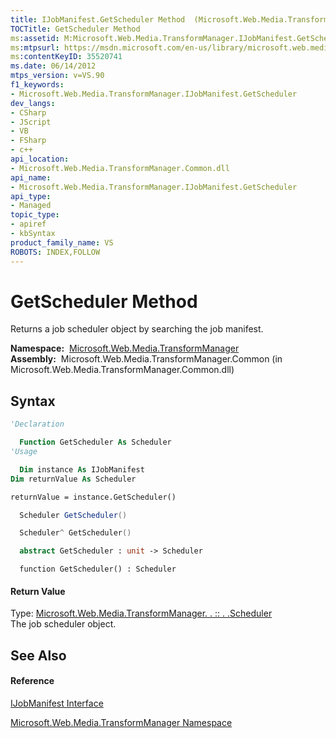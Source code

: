 ```yaml
---
title: IJobManifest.GetScheduler Method  (Microsoft.Web.Media.TransformManager)
TOCTitle: GetScheduler Method
ms:assetid: M:Microsoft.Web.Media.TransformManager.IJobManifest.GetScheduler
ms:mtpsurl: https://msdn.microsoft.com/en-us/library/microsoft.web.media.transformmanager.ijobmanifest.getscheduler(v=VS.90)
ms:contentKeyID: 35520741
ms.date: 06/14/2012
mtps_version: v=VS.90
f1_keywords:
- Microsoft.Web.Media.TransformManager.IJobManifest.GetScheduler
dev_langs:
- CSharp
- JScript
- VB
- FSharp
- c++
api_location:
- Microsoft.Web.Media.TransformManager.Common.dll
api_name:
- Microsoft.Web.Media.TransformManager.IJobManifest.GetScheduler
api_type:
- Managed
topic_type:
- apiref
- kbSyntax
product_family_name: VS
ROBOTS: INDEX,FOLLOW
---
```


# GetScheduler Method

Returns a job scheduler object by searching the job manifest.

**Namespace:**  [Microsoft.Web.Media.TransformManager](microsoft-web-media-transformmanager-namespace.md)  
**Assembly:**  Microsoft.Web.Media.TransformManager.Common (in Microsoft.Web.Media.TransformManager.Common.dll)

## Syntax

``` vb
'Declaration

  Function GetScheduler As Scheduler
'Usage

  Dim instance As IJobManifest
Dim returnValue As Scheduler

returnValue = instance.GetScheduler()
```

``` csharp
  Scheduler GetScheduler()
```

``` c++
  Scheduler^ GetScheduler()
```

``` fsharp
  abstract GetScheduler : unit -> Scheduler 
```

``` jscript
  function GetScheduler() : Scheduler
```

#### Return Value

Type: [Microsoft.Web.Media.TransformManager. . :: . .Scheduler](scheduler-class-microsoft-web-media-transformmanager.md)  
The job scheduler object.  

## See Also

#### Reference

[IJobManifest Interface](ijobmanifest-interface-microsoft-web-media-transformmanager.md)

[Microsoft.Web.Media.TransformManager Namespace](microsoft-web-media-transformmanager-namespace.md)

